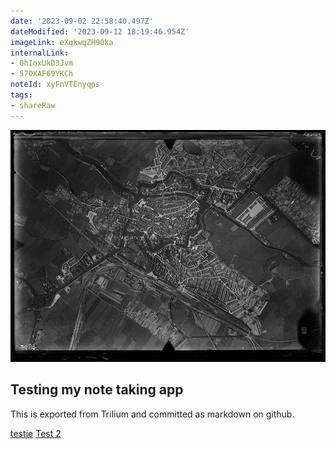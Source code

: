 ```yaml
---
date: '2023-09-02 22:58:40.497Z'
dateModified: '2023-09-12 18:19:46.954Z'
imageLink: eXqkwqZH90ka
internalLink:
- 0hIoxUkD3Jvm
- 57OXAF69YKCh
noteId: xyFnVTEnyqps
tags:
- shareRaw
---
```


![](../luchtfoto2.x19392.jpg)

Testing my note taking app
--------------------------

This is exported from Trilium and committed as markdown on github.

[testje](testje.md) [Test 2](testing%202.md)